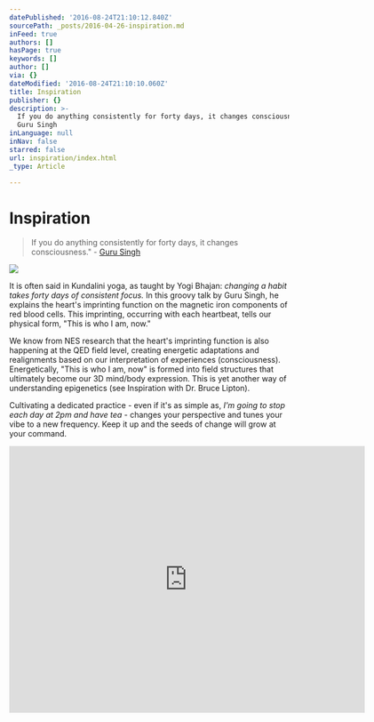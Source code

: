 ```yaml
---
datePublished: '2016-08-24T21:10:12.840Z'
sourcePath: _posts/2016-04-26-inspiration.md
inFeed: true
authors: []
hasPage: true
keywords: []
author: []
via: {}
dateModified: '2016-08-24T21:10:10.060Z'
title: Inspiration
publisher: {}
description: >-
  If you do anything consistently for forty days, it changes consciousness." -
  Guru Singh
inLanguage: null
inNav: false
starred: false
url: inspiration/index.html
_type: Article

---
```

# Inspiration

> If you do anything consistently for forty days, it changes consciousness." - [Guru Singh][0]

![](https://the-grid-user-content.s3-us-west-2.amazonaws.com/70cb7eb0-514a-4166-8fcb-327230ef1b52.jpg)

It is often said in Kundalini yoga, as taught by Yogi Bhajan: _changing a habit takes forty days of consistent focus._ In this groovy talk by Guru Singh, he explains the heart's imprinting function on the magnetic iron components of red blood cells. This imprinting, occurring with each heartbeat, tells our physical form, "This is who I am, now."

We know from NES research that the heart's imprinting function is also happening at the QED field level, creating energetic adaptations and realignments based on our interpretation of experiences (consciousness). Energetically, "This is who I am, now" is formed into field structures that ultimately become our 3D mind/body expression. This is yet another way of understanding epigenetics (see Inspiration with Dr. Bruce Lipton).

Cultivating a dedicated practice - even if it's as simple as, _I'm going to stop each day at 2pm and have tea_ - changes your perspective and tunes your vibe to a new frequency. Keep it up and the seeds of change will grow at your command.

<iframe src="https://cdn.embedly.com/widgets/media.html?src=https%3A%2F%2Fwww.youtube.com%2Fembed%2FBxcimeKrfpU%3Ffeature%3Doembed&amp;url=http%3A%2F%2Fwww.youtube.com%2Fwatch%3Fv%3DBxcimeKrfpU&amp;image=https%3A%2F%2Fi.ytimg.com%2Fvi%2FBxcimeKrfpU%2Fhqdefault.jpg&amp;key=b7d04c9b404c499eba89ee7072e1c4f7&amp;type=text%2Fhtml&amp;schema=youtube" width="640" height="480" scrolling="no" frameborder="0" allowfullscreen="" style=""></iframe>



[0]: http://www.gurusingh.com/